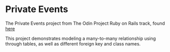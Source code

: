 # Private Events

The Private Events project from The Odin Project Ruby on Rails track, found [here](https://www.theodinproject.com/lessons/ruby-on-rails-private-events)

This project demonstrates modeling a many-to-many relationship using through tables, as well as different foreign key and class names.
